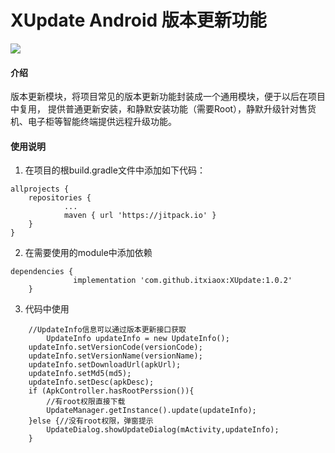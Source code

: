 # XUpdate Android 版本更新功能
[![](https://jitpack.io/v/itxiaox/XUpdate.svg)](https://jitpack.io/#itxiaox/XUpdate)
#### 介绍
版本更新模块，将项目常见的版本更新功能封装成一个通用模块，便于以后在项目中复用， 提供普通更新安装，和静默安装功能（需要Root），静默升级针对售货机、电子柜等智能终端提供远程升级功能。


#### 使用说明

1.  在项目的根build.gradle文件中添加如下代码：
```
allprojects {
	repositories {
			...
			maven { url 'https://jitpack.io' }
	}
}
```

2.  在需要使用的module中添加依赖

```
dependencies {
	          implementation 'com.github.itxiaox:XUpdate:1.0.2'
	}
```

3.  代码中使用
```         
 	//UpdateInfo信息可以通过版本更新接口获取
        UpdateInfo updateInfo = new UpdateInfo();
	updateInfo.setVersionCode(versionCode);
	updateInfo.setVersionName(versionName);
	updateInfo.setDownloadUrl(apkUrl);
	updateInfo.setMd5(md5);
	updateInfo.setDesc(apkDesc);
	if (ApkController.hasRootPerssion()){
	    //有root权限直接下载
	    UpdateManager.getInstance().update(updateInfo);
	}else {//没有root权限，弹窗提示
	    UpdateDialog.showUpdateDialog(mActivity,updateInfo);
	}
```
